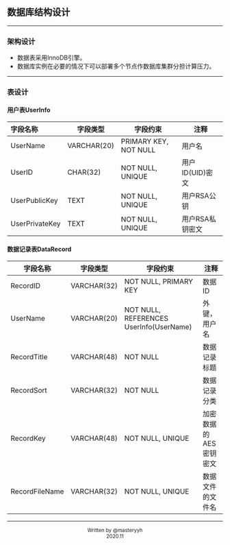 ## 数据库结构设计

---

### 架构设计

- 数据表采用InnoDB引擎。
- 数据库实例在必要的情况下可以部署多个节点作数据库集群分担计算压力。

---

### 表设计

#### 用户表UserInfo

| 字段名称       | 字段类型    | 字段约束              | 注释            |
| :------------- | ----------- | --------------------- | --------------- |
| UserName       | VARCHAR(20) | PRIMARY KEY, NOT NULL | 用户名          |
| UserID         | CHAR(32)    | NOT NULL, UNIQUE      | 用户ID(UID)密文 |
| UserPublicKey  | TEXT        | NOT NULL, UNIQUE      | 用户RSA公钥     |
| UserPrivateKey | TEXT        | NOT NULL, UNIQUE      | 用户RSA私钥密文 |

#### 数据记录表DataRecord

| 字段名称       | 字段类型    | 字段约束                                | 注释                  |
| -------------- | ----------- | --------------------------------------- | --------------------- |
| RecordID       | VARCHAR(32) | NOT NULL, PRIMARY KEY                   | 数据ID                |
| UserName       | VARCHAR(20) | NOT NULL, REFERENCES UserInfo(UserName) | 外键，用户名          |
| RecordTitle    | VARCHAR(48) | NOT NULL                                | 数据记录标题          |
| RecordSort     | VARCHAR(32) | NOT NULL                                | 数据记录分类          |
| RecordKey      | VARCHAR(48) | NOT NULL, UNIQUE                        | 加密数据的AES密钥密文 |
| RecordFileName | VARCHAR(32) | NOT NULL, UNIQUE                        | 数据文件的文件名      |

---

<center><small>Written by @masteryyh</small></center>

<center><small>2020.11</small></center>